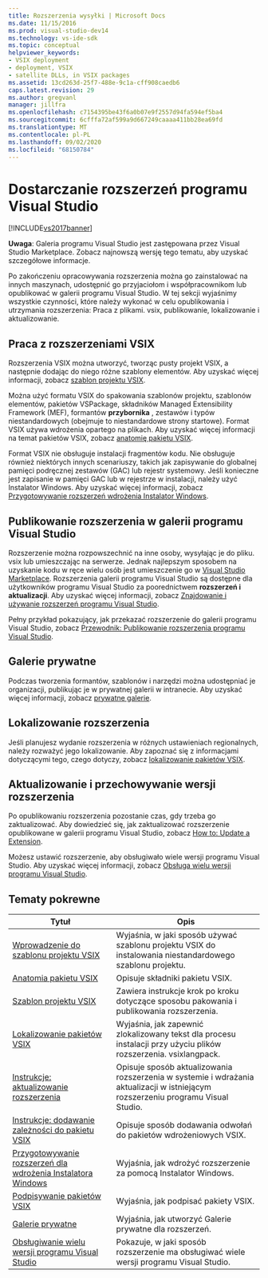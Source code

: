 ```yaml
---
title: Rozszerzenia wysyłki | Microsoft Docs
ms.date: 11/15/2016
ms.prod: visual-studio-dev14
ms.technology: vs-ide-sdk
ms.topic: conceptual
helpviewer_keywords:
- VSIX deployment
- deployment, VSIX
- satellite DLLs, in VSIX packages
ms.assetid: 13cd263d-25f7-488e-9c1a-cff908caedb6
caps.latest.revision: 29
ms.author: gregvanl
manager: jillfra
ms.openlocfilehash: c7154395be43f6a0b07e9f2557d94fa594ef5ba4
ms.sourcegitcommit: 6cfffa72af599a9d667249caaaa411bb28ea69fd
ms.translationtype: MT
ms.contentlocale: pl-PL
ms.lasthandoff: 09/02/2020
ms.locfileid: "68150784"
---
```

# <a name="shipping-visual-studio-extensions"></a>Dostarczanie rozszerzeń programu Visual Studio
[!INCLUDE[vs2017banner](../includes/vs2017banner.md)]

**Uwaga**: Galeria programu Visual Studio jest zastępowana przez Visual Studio Marketplace. Zobacz najnowszą wersję tego tematu, aby uzyskać szczegółowe informacje.

Po zakończeniu opracowywania rozszerzenia można go zainstalować na innych maszynach, udostępnić go przyjaciołom i współpracownikom lub opublikować w galerii programu Visual Studio. W tej sekcji wyjaśnimy wszystkie czynności, które należy wykonać w celu opublikowania i utrzymania rozszerzenia: Praca z plikami. vsix, publikowanie, lokalizowanie i aktualizowanie.

## <a name="working-with-vsix-extensions"></a>Praca z rozszerzeniami VSIX
 Rozszerzenia VSIX można utworzyć, tworząc pusty projekt VSIX, a następnie dodając do niego różne szablony elementów. Aby uzyskać więcej informacji, zobacz [szablon projektu VSIX](../extensibility/vsix-project-template.md).

 Można użyć formatu VSIX do spakowania szablonów projektu, szablonów elementów, pakietów VSPackage, składników Managed Extensibility Framework (MEF), formantów **przybornika** , zestawów i typów niestandardowych (obejmuje to niestandardowe strony startowe). Format VSIX używa wdrożenia opartego na plikach. Aby uzyskać więcej informacji na temat pakietów VSIX, zobacz [anatomię pakietu VSIX](../extensibility/anatomy-of-a-vsix-package.md).

 Format VSIX nie obsługuje instalacji fragmentów kodu. Nie obsługuje również niektórych innych scenariuszy, takich jak zapisywanie do globalnej pamięci podręcznej zestawów (GAC) lub rejestr systemowy. Jeśli konieczne jest zapisanie w pamięci GAC lub w rejestrze w instalacji, należy użyć Instalator Windows. Aby uzyskać więcej informacji, zobacz [Przygotowywanie rozszerzeń wdrożenia Instalator Windows](../extensibility/preparing-extensions-for-windows-installer-deployment.md).

## <a name="publishing-your-extension-to-the-visual-studio-gallery"></a>Publikowanie rozszerzenia w galerii programu Visual Studio
 Rozszerzenie można rozpowszechnić na inne osoby, wysyłając je do pliku. vsix lub umieszczając na serwerze. Jednak najlepszym sposobem na uzyskanie kodu w ręce wielu osób jest umieszczenie go w [Visual Studio Marketplace](https://marketplace.visualstudio.com/). Rozszerzenia galerii programu Visual Studio są dostępne dla użytkowników programu Visual Studio za poorednictwem **rozszerzeń i aktualizacji**. Aby uzyskać więcej informacji, zobacz [Znajdowanie i używanie rozszerzeń programu Visual Studio](../ide/finding-and-using-visual-studio-extensions.md).

 Pełny przykład pokazujący, jak przekazać rozszerzenie do galerii programu Visual Studio, zobacz [Przewodnik: Publikowanie rozszerzenia programu Visual Studio](../extensibility/walkthrough-publishing-a-visual-studio-extension.md).

## <a name="private-galleries"></a>Galerie prywatne
 Podczas tworzenia formantów, szablonów i narzędzi można udostępniać je organizacji, publikując je w prywatnej galerii w intranecie. Aby uzyskać więcej informacji, zobacz [prywatne galerie](../extensibility/private-galleries.md).

## <a name="localizing-your-extension"></a>Lokalizowanie rozszerzenia
 Jeśli planujesz wydanie rozszerzenia w różnych ustawieniach regionalnych, należy rozważyć jego lokalizowanie. Aby zapoznać się z informacjami dotyczącymi tego, czego dotyczy, zobacz [lokalizowanie pakietów VSIX](../extensibility/localizing-vsix-packages.md).

## <a name="updating-and-versioning-your-extension"></a>Aktualizowanie i przechowywanie wersji rozszerzenia
 Po opublikowaniu rozszerzenia pozostanie czas, gdy trzeba go zaktualizować. Aby dowiedzieć się, jak zaktualizować rozszerzenie opublikowane w galerii programu Visual Studio, zobacz [How to: Update a Extension](../extensibility/how-to-update-a-visual-studio-extension.md).

 Możesz ustawić rozszerzenie, aby obsługiwało wiele wersji programu Visual Studio. Aby uzyskać więcej informacji, zobacz [Obsługa wielu wersji programu Visual Studio](../extensibility/supporting-multiple-versions-of-visual-studio.md).

## <a name="related-topics"></a>Tematy pokrewne

|Tytuł|Opis|
|-----------|-----------------|
|[Wprowadzenie do szablonu projektu VSIX](../extensibility/getting-started-with-the-vsix-project-template.md)|Wyjaśnia, w jaki sposób używać szablonu projektu VSIX do instalowania niestandardowego szablonu projektu.|
|[Anatomia pakietu VSIX](../extensibility/anatomy-of-a-vsix-package.md)|Opisuje składniki pakietu VSIX.|
|[Szablon projektu VSIX](../extensibility/vsix-project-template.md)|Zawiera instrukcje krok po kroku dotyczące sposobu pakowania i publikowania rozszerzenia.|
|[Lokalizowanie pakietów VSIX](../extensibility/localizing-vsix-packages.md)|Wyjaśnia, jak zapewnić zlokalizowany tekst dla procesu instalacji przy użyciu plików rozszerzenia. vsixlangpack.|
|[Instrukcje: aktualizowanie rozszerzenia](../extensibility/how-to-update-a-visual-studio-extension.md)|Opisuje sposób aktualizowania rozszerzenia w systemie i wdrażania aktualizacji w istniejącym rozszerzeniu programu Visual Studio.|
|[Instrukcje: dodawanie zależności do pakietu VSIX](../extensibility/how-to-add-a-dependency-to-a-vsix-package.md)|Opisuje sposób dodawania odwołań do pakietów wdrożeniowych VSIX.|
|[Przygotowywanie rozszerzeń dla wdrożenia Instalatora Windows](../extensibility/preparing-extensions-for-windows-installer-deployment.md)|Wyjaśnia, jak wdrożyć rozszerzenie za pomocą Instalator Windows.|
|[Podpisywanie pakietów VSIX](../extensibility/signing-vsix-packages.md)|Wyjaśnia, jak podpisać pakiety VSIX.|
|[Galerie prywatne](../extensibility/private-galleries.md)|Wyjaśnia, jak utworzyć Galerie prywatne dla rozszerzeń.|
|[Obsługiwanie wielu wersji programu Visual Studio](../extensibility/supporting-multiple-versions-of-visual-studio.md)|Pokazuje, w jaki sposób rozszerzenie ma obsługiwać wiele wersji programu Visual Studio.|
